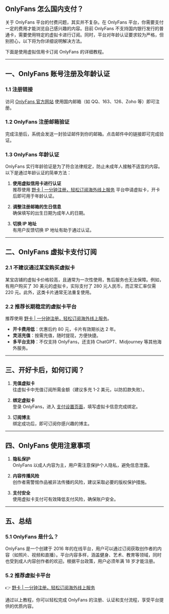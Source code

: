 ## OnlyFans 怎么国内支付？

关于 OnlyFans 平台的付费问题，其实并不复杂。在 OnlyFans 平台，你需要支付一定的费用才能浏览自己感兴趣的内容。目前 OnlyFans 不支持国内银行发行的普通卡，需要使用特定的虚拟卡进行订阅。同时，平台对年龄认证要求较为严格，但别担心，以下将为你详细说明解决方法。

下面是使用虚拟信用卡订阅 OnlyFans 的详细教程。

---

## 一、OnlyFans 账号注册及年龄认证

### 1.1 注册链接

访问 [OnlyFans 官方网站](https://onlyfans.com/) 使用国内邮箱（如 QQ、163、126、Zoho 等）即可注册。

### 1.2 OnlyFans 注册邮箱验证

完成注册后，系统会发送一封验证邮件到你的邮箱。点击邮件中的链接即可完成验证。

### 1.3 OnlyFans 年龄认证

OnlyFans 实行年龄验证是为了符合法律规定，防止未成年人接触不适宜的内容。以下是通过年龄认证的简单方法：

1. **使用虚拟信用卡进行认证**  
   推荐使用 [野卡 | 一分钟注册，轻松订阅海外线上服务](https://bit.ly/bewildcard) 平台申请虚拟卡，开卡后即可用于年龄认证。

2. **调整注册邮箱的生日信息**  
   确保填写的出生日期为成年人的日期。

3. **切换 IP 地址**  
   有用户反馈切换 IP 地址有助于通过认证。

---

## 二、OnlyFans 虚拟卡支付订阅

### 2.1 不建议通过某宝购买虚拟卡

某宝店铺的虚拟卡价格较高，且通常为一次性使用，售后服务也无法保障。例如，有用户购买了 30 美元的虚拟卡，实际支付了 280 元人民币，而正常汇率仅需 220 元。此外，这类卡片通常无法重复使用。

### 2.2 推荐长期稳定的虚拟卡平台

推荐使用 [野卡 | 一分钟注册，轻松订阅海外线上服务](https://bit.ly/bewildcard)。  
- **开卡费用低**：优惠后约 80 元，卡片有效期长达 2 年。  
- **灵活充值**：按需充值，随时提现，方便快捷。  
- **多平台支持**：不仅支持 OnlyFans，还支持 ChatGPT、Midjourney 等其他海外服务。

---

## 三、开好卡后，如何订阅？

1. **充值虚拟卡**  
   往虚拟卡中充值订阅所需金额（建议多充 1-2 美元，以防扣款失败）。

2. **绑定虚拟卡**  
   登录 OnlyFans，进入 [支付设置页面](https://onlyfans.com/my/payments/add_card)，填写虚拟卡信息完成绑定。

3. **订阅博主**  
   绑定成功后，即可订阅你感兴趣的博主。

---

## 四、OnlyFans 使用注意事项

1. **隐私保护**  
   OnlyFans 以成人内容为主，用户需注意保护个人隐私，避免信息泄露。

2. **内容传播风险**  
   创作者需警惕作品被非法传播的风险，建议采取必要的版权保护措施。

3. **支付安全**  
   使用虚拟卡支付可有效降低支付风险，确保账户安全。

---

## 五、总结

### 5.1 OnlyFans 是什么？

OnlyFans 是一个创建于 2016 年的在线平台，用户可以通过订阅获取创作者的内容（如照片、视频和直播）。平台内容多样，涵盖健身、艺术、教育等领域，同时也受到成人内容创作者的欢迎。根据平台政策，用户必须年满 18 岁才能注册。

### 5.2 推荐虚拟卡平台

👉 [野卡 | 一分钟注册，轻松订阅海外线上服务](https://bit.ly/bewildcard)

通过以上教程，你可以轻松完成 OnlyFans 的注册、认证和支付流程，享受平台提供的优质内容。